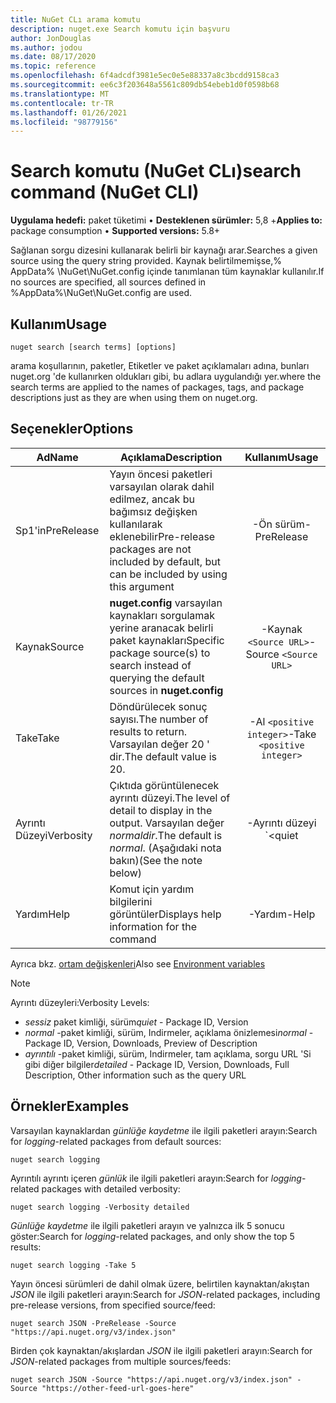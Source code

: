```yaml
---
title: NuGet CLı arama komutu
description: nuget.exe Search komutu için başvuru
author: JonDouglas
ms.author: jodou
ms.date: 08/17/2020
ms.topic: reference
ms.openlocfilehash: 6f4adcdf3981e5ec0e5e88337a8c3bcdd9158ca3
ms.sourcegitcommit: ee6c3f203648a5561c809db54ebeb1d0f0598b68
ms.translationtype: MT
ms.contentlocale: tr-TR
ms.lasthandoff: 01/26/2021
ms.locfileid: "98779156"
---
```

# <a name="search-command-nuget-cli"></a><span data-ttu-id="870bd-103">Search komutu (NuGet CLı)</span><span class="sxs-lookup"><span data-stu-id="870bd-103">search command (NuGet CLI)</span></span>

<span data-ttu-id="870bd-104">**Uygulama hedefi:** paket tüketimi &bullet; **Desteklenen sürümler:** 5,8 +</span><span class="sxs-lookup"><span data-stu-id="870bd-104">**Applies to:** package consumption &bullet; **Supported versions:** 5.8+</span></span>

<span data-ttu-id="870bd-105">Sağlanan sorgu dizesini kullanarak belirli bir kaynağı arar.</span><span class="sxs-lookup"><span data-stu-id="870bd-105">Searches a given source using the query string provided.</span></span> <span data-ttu-id="870bd-106">Kaynak belirtilmemişse,% AppData% \NuGet\NuGet.config içinde tanımlanan tüm kaynaklar kullanılır.</span><span class="sxs-lookup"><span data-stu-id="870bd-106">If no sources are specified, all sources defined in %AppData%\NuGet\NuGet.config are used.</span></span>

## <a name="usage"></a><span data-ttu-id="870bd-107">Kullanım</span><span class="sxs-lookup"><span data-stu-id="870bd-107">Usage</span></span>

```cli
nuget search [search terms] [options]
```

<span data-ttu-id="870bd-108">arama koşullarının, paketler, Etiketler ve paket açıklamaları adına, bunları nuget.org 'de kullanırken oldukları gibi, bu adlara uygulandığı yer.</span><span class="sxs-lookup"><span data-stu-id="870bd-108">where the search terms are applied to the names of packages, tags, and package descriptions just as they are when using them on nuget.org.</span></span>

## <a name="options"></a><span data-ttu-id="870bd-109">Seçenekler</span><span class="sxs-lookup"><span data-stu-id="870bd-109">Options</span></span>

| <span data-ttu-id="870bd-110">Ad</span><span class="sxs-lookup"><span data-stu-id="870bd-110">Name</span></span> | <span data-ttu-id="870bd-111">Açıklama</span><span class="sxs-lookup"><span data-stu-id="870bd-111">Description</span></span> | <span data-ttu-id="870bd-112">Kullanım</span><span class="sxs-lookup"><span data-stu-id="870bd-112">Usage</span></span> |
| ---  |     ---     |  :-:  |
| <span data-ttu-id="870bd-113">Sp1'in</span><span class="sxs-lookup"><span data-stu-id="870bd-113">PreRelease</span></span> | <span data-ttu-id="870bd-114">Yayın öncesi paketleri varsayılan olarak dahil edilmez, ancak bu bağımsız değişken kullanılarak eklenebilir</span><span class="sxs-lookup"><span data-stu-id="870bd-114">Pre-release packages are not included by default, but can be included by using this argument</span></span> | <span data-ttu-id="870bd-115">-Ön sürüm</span><span class="sxs-lookup"><span data-stu-id="870bd-115">-PreRelease</span></span> |
| <span data-ttu-id="870bd-116">Kaynak</span><span class="sxs-lookup"><span data-stu-id="870bd-116">Source</span></span> | <span data-ttu-id="870bd-117">__nuget.config__ varsayılan kaynakları sorgulamak yerine aranacak belirli paket kaynakları</span><span class="sxs-lookup"><span data-stu-id="870bd-117">Specific package source(s) to search instead of querying the default sources in __nuget.config__</span></span> | <span data-ttu-id="870bd-118">-Kaynak `<Source URL>`</span><span class="sxs-lookup"><span data-stu-id="870bd-118">-Source `<Source URL>`</span></span>|
| <span data-ttu-id="870bd-119">Take</span><span class="sxs-lookup"><span data-stu-id="870bd-119">Take</span></span> | <span data-ttu-id="870bd-120">Döndürülecek sonuç sayısı.</span><span class="sxs-lookup"><span data-stu-id="870bd-120">The number of results to return.</span></span> <span data-ttu-id="870bd-121">Varsayılan değer 20 ' dir.</span><span class="sxs-lookup"><span data-stu-id="870bd-121">The default value is 20.</span></span> | <span data-ttu-id="870bd-122">-Al `<positive integer>`</span><span class="sxs-lookup"><span data-stu-id="870bd-122">-Take `<positive integer>`</span></span> |
| <span data-ttu-id="870bd-123">Ayrıntı Düzeyi</span><span class="sxs-lookup"><span data-stu-id="870bd-123">Verbosity</span></span> | <span data-ttu-id="870bd-124">Çıktıda görüntülenecek ayrıntı düzeyi.</span><span class="sxs-lookup"><span data-stu-id="870bd-124">The level of detail to display in the output.</span></span> <span data-ttu-id="870bd-125">Varsayılan değer _normaldir_.</span><span class="sxs-lookup"><span data-stu-id="870bd-125">The default is _normal_.</span></span> <span data-ttu-id="870bd-126">(Aşağıdaki nota bakın)</span><span class="sxs-lookup"><span data-stu-id="870bd-126">(See the note below)</span></span>  | <span data-ttu-id="870bd-127">-Ayrıntı düzeyi `<quiet|normal|detailed>`</span><span class="sxs-lookup"><span data-stu-id="870bd-127">-Verbosity `<quiet|normal|detailed>`</span></span> |
| <span data-ttu-id="870bd-128">Yardım</span><span class="sxs-lookup"><span data-stu-id="870bd-128">Help</span></span> | <span data-ttu-id="870bd-129">Komut için yardım bilgilerini görüntüler</span><span class="sxs-lookup"><span data-stu-id="870bd-129">Displays help information for the command</span></span> | <span data-ttu-id="870bd-130">-Yardım</span><span class="sxs-lookup"><span data-stu-id="870bd-130">-Help</span></span> |

<span data-ttu-id="870bd-131">Ayrıca bkz. [ortam değişkenleri](cli-ref-environment-variables.md)</span><span class="sxs-lookup"><span data-stu-id="870bd-131">Also see [Environment variables](cli-ref-environment-variables.md)</span></span>

> [!NOTE] 
> <span data-ttu-id="870bd-132">Ayrıntı düzeyleri:</span><span class="sxs-lookup"><span data-stu-id="870bd-132">Verbosity Levels:</span></span>
> * <span data-ttu-id="870bd-133">_sessiz_ paket kimliği, sürüm</span><span class="sxs-lookup"><span data-stu-id="870bd-133">_quiet_ - Package ID, Version</span></span>
> * <span data-ttu-id="870bd-134">_normal_ -paket kimliği, sürüm, Indirmeler, açıklama önizlemesi</span><span class="sxs-lookup"><span data-stu-id="870bd-134">_normal_ - Package ID, Version, Downloads, Preview of Description</span></span>
> * <span data-ttu-id="870bd-135">_ayrıntılı_ -paket kimliği, sürüm, Indirmeler, tam açıklama, sorgu URL 'Si gibi diğer bilgiler</span><span class="sxs-lookup"><span data-stu-id="870bd-135">_detailed_ - Package ID, Version, Downloads, Full Description, Other information such as the query URL</span></span>

## <a name="examples"></a><span data-ttu-id="870bd-136">Örnekler</span><span class="sxs-lookup"><span data-stu-id="870bd-136">Examples</span></span>

<span data-ttu-id="870bd-137">Varsayılan kaynaklardan *günlüğe kaydetme* ile ilgili paketleri arayın:</span><span class="sxs-lookup"><span data-stu-id="870bd-137">Search for *logging*-related packages from default sources:</span></span>
```
nuget search logging
```
<span data-ttu-id="870bd-138">Ayrıntılı ayrıntı içeren *günlük* ile ilgili paketleri arayın:</span><span class="sxs-lookup"><span data-stu-id="870bd-138">Search for *logging*-related packages with detailed verbosity:</span></span>
```
nuget search logging -Verbosity detailed
```
<span data-ttu-id="870bd-139">*Günlüğe kaydetme* ile ilgili paketleri arayın ve yalnızca ilk 5 sonucu göster:</span><span class="sxs-lookup"><span data-stu-id="870bd-139">Search for *logging*-related packages, and only show the top 5 results:</span></span>
```
nuget search logging -Take 5
```
<span data-ttu-id="870bd-140">Yayın öncesi sürümleri de dahil olmak üzere, belirtilen kaynaktan/akıştan *JSON* ile ilgili paketleri arayın:</span><span class="sxs-lookup"><span data-stu-id="870bd-140">Search for *JSON*-related packages, including pre-release versions, from specified source/feed:</span></span>
```
nuget search JSON -PreRelease -Source "https://api.nuget.org/v3/index.json"
```
<span data-ttu-id="870bd-141">Birden çok kaynaktan/akışlardan *JSON* ile ilgili paketleri arayın:</span><span class="sxs-lookup"><span data-stu-id="870bd-141">Search for *JSON*-related packages from multiple sources/feeds:</span></span>
```
nuget search JSON -Source "https://api.nuget.org/v3/index.json" -Source "https://other-feed-url-goes-here"
```
